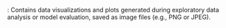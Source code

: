 : Contains data visualizations and plots generated during exploratory data analysis or model evaluation, saved as image files (e.g., PNG or JPEG).
